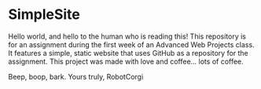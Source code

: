 # SimpleSite
Hello world, and hello to the human who is reading this!
This repository is for an assignment during the first week of an Advanced Web Projects class. It features a simple, static website that uses GitHub as a repository for the assignment. This project was made with love and coffee... lots of coffee.

Beep, boop, bark. 
Yours truly, RobotCorgi
